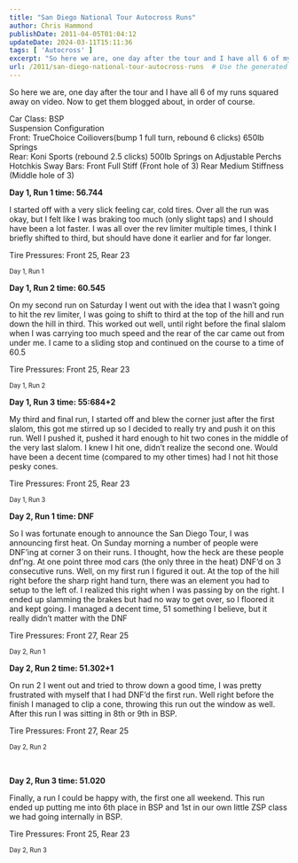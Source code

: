 ```yaml
---
title: "San Diego National Tour Autocross Runs"
author: Chris Hammond
publishDate: 2011-04-05T01:04:12
updateDate: 2024-03-11T15:11:36
tags: [ 'Autocross' ]
excerpt: "So here we are, one day after the tour and I have all 6 of my runs squared away on video. Now to get them blogged about, in order of course.  Car Class: BSP Suspension Configuration Front: TrueChoice Coiliovers(bump 1 full turn, rebound 6 clicks) 650lb Springs Rear: Koni Sports (rebound 2.5 clicks) 500lb Springs on Adjustable Perchs Hotchkis Sway Bars: Front Full Stiff (Front hole of 3) Rear Medium Stiffness (Middle hole of 3)  Read the full blog post for all the videos"
url: /2011/san-diego-national-tour-autocross-runs  # Use the generated URL with year
---
```

<p>So here we are, one day after the tour and I have all 6 of my runs squared away on video. Now to get them blogged about, in order of course.</p>  <p>Car Class: BSP   <br />Suspension Configuration    <br />Front: TrueChoice Coiliovers(bump 1 full turn, rebound 6 clicks) 650lb Springs    <br />Rear: Koni Sports (rebound 2.5 clicks) 500lb Springs on Adjustable Perchs    <br />Hotchkis Sway Bars: Front Full Stiff (Front hole of 3) Rear Medium Stiffness (Middle hole of 3)</p>  <p><strong>Day 1, Run 1 time: 56.744</strong></p>  <p>I started off with a very slick feeling car, cold tires. Over all the run was okay, but I felt like I was braking too much (only slight taps) and I should have been a lot faster. I was all over the rev limiter multiple times, I think I briefly shifted to third, but should have done it earlier and for far longer.</p>  <p>Tire Pressures: Front 25, Rear 23</p>  <div style="padding-bottom: 0px; margin: 0px; padding-left: 0px; padding-right: 0px; display: inline; float: none; padding-top: 0px" id="scid:5737277B-5D6D-4f48-ABFC-DD9C333F4C5D:d887e252-6a12-413f-8265-9cfe84182e22" class="wlWriterEditableSmartContent"><div id="4033e473-f663-48e6-9ad2-fb09fdd44d45" style="margin: 0px; padding: 0px; display: inline;"><div><a href="https://www.youtube.com/watch?v=SjEFwHh5Kvo&amp;feature=youtube_gdata_player" target="_new"><img src="https://www.project350z.com/Portals/4/PublishThumbnails/Windows-Live-Writer/San-Diego-National-Tour-Autocross-Runs_12C00/video69585237a082.jpg" style="border-style: none" galleryimg="no" onload="var downlevelDiv = document.getElementById('4033e473-f663-48e6-9ad2-fb09fdd44d45'); downlevelDiv.innerHTML = &quot;&lt;div&gt;&lt;object width=\&quot;448\&quot; height=\&quot;252\&quot;&gt;&lt;param name=\&quot;movie\&quot; value=\&quot;https://www.youtube.com/v/SjEFwHh5Kvo?hl=en&amp;hd=1\&quot;&gt;&lt;\/param&gt;&lt;embed src=\&quot;https://www.youtube.com/v/SjEFwHh5Kvo?hl=en&amp;hd=1\&quot; type=\&quot;application/x-shockwave-flash\&quot; width=\&quot;448\&quot; height=\&quot;252\&quot;&gt;&lt;\/embed&gt;&lt;\/object&gt;&lt;\/div&gt;&quot;;" alt=""></a></div></div><div style="width:448px;clear:both;font-size:.8em">Day 1, Run 1</div></div> <strong></strong>  <p><strong></strong></p>  <p><strong>Day 1, Run 2 time: 60.545</strong></p>  <p>On my second run on Saturday I went out with the idea that I wasn’t going to hit the rev limiter, I was going to shift to third at the top of the hill and run down the hill in third. This worked out well, until right before the final slalom when I was carrying too much speed and the rear of the car came out from under me. I came to a sliding stop and continued on the course to a time of 60.5</p>  <p>Tire Pressures: Front 25, Rear 23</p>  <div style="padding-bottom: 0px; margin: 0px; padding-left: 0px; padding-right: 0px; display: inline; float: none; padding-top: 0px" id="scid:5737277B-5D6D-4f48-ABFC-DD9C333F4C5D:c8bbc939-d393-4be3-8074-c4f979734a51" class="wlWriterEditableSmartContent"><div id="e96fab62-9840-4c60-94b2-213fa8d79868" style="margin: 0px; padding: 0px; display: inline;"><div><a href="https://www.youtube.com/watch?v=wZAIHhQ1Ey4&amp;feature=youtube_gdata_player" target="_new"><img src="https://www.project350z.com/Portals/4/PublishThumbnails/Windows-Live-Writer/San-Diego-National-Tour-Autocross-Runs_12C00/videof56200a0b6e1.jpg" style="border-style: none" galleryimg="no" onload="var downlevelDiv = document.getElementById('e96fab62-9840-4c60-94b2-213fa8d79868'); downlevelDiv.innerHTML = &quot;&lt;div&gt;&lt;object width=\&quot;448\&quot; height=\&quot;252\&quot;&gt;&lt;param name=\&quot;movie\&quot; value=\&quot;https://www.youtube.com/v/wZAIHhQ1Ey4?hl=en&amp;hd=1\&quot;&gt;&lt;\/param&gt;&lt;embed src=\&quot;https://www.youtube.com/v/wZAIHhQ1Ey4?hl=en&amp;hd=1\&quot; type=\&quot;application/x-shockwave-flash\&quot; width=\&quot;448\&quot; height=\&quot;252\&quot;&gt;&lt;\/embed&gt;&lt;\/object&gt;&lt;\/div&gt;&quot;;" alt=""></a></div></div><div style="width:448px;clear:both;font-size:.8em">Day 1, Run 2</div></div>  <p><strong></strong></p>  <p><strong>Day 1, Run 3 time: 55:684+2</strong></p>  <p>My third and final run, I started off and blew the corner just after the first slalom, this got me stirred up so I decided to really try and push it on this run. Well I pushed it, pushed it hard enough to hit two cones in the middle of the very last slalom. I knew I hit one, didn’t realize the second one. Would have been a decent time (compared to my other times) had I not hit those pesky cones.</p>  <p>Tire Pressures: Front 25, Rear 23</p>  <div style="padding-bottom: 0px; margin: 0px; padding-left: 0px; padding-right: 0px; display: inline; float: none; padding-top: 0px" id="scid:5737277B-5D6D-4f48-ABFC-DD9C333F4C5D:6548554f-83df-45ed-be70-3032694f06e7" class="wlWriterEditableSmartContent"><div id="03afd1d1-3b02-45de-b6a8-9a43cc012375" style="margin: 0px; padding: 0px; display: inline;"><div><a href="https://www.youtube.com/watch?v=KiSRmdGdssY&amp;feature=youtube_gdata_player" target="_new"><img src="https://www.project350z.com/Portals/4/PublishThumbnails/Windows-Live-Writer/San-Diego-National-Tour-Autocross-Runs_12C00/videod42a7b6db430.jpg" style="border-style: none" galleryimg="no" onload="var downlevelDiv = document.getElementById('03afd1d1-3b02-45de-b6a8-9a43cc012375'); downlevelDiv.innerHTML = &quot;&lt;div&gt;&lt;object width=\&quot;448\&quot; height=\&quot;252\&quot;&gt;&lt;param name=\&quot;movie\&quot; value=\&quot;https://www.youtube.com/v/KiSRmdGdssY?hl=en&amp;hd=1\&quot;&gt;&lt;\/param&gt;&lt;embed src=\&quot;https://www.youtube.com/v/KiSRmdGdssY?hl=en&amp;hd=1\&quot; type=\&quot;application/x-shockwave-flash\&quot; width=\&quot;448\&quot; height=\&quot;252\&quot;&gt;&lt;\/embed&gt;&lt;\/object&gt;&lt;\/div&gt;&quot;;" alt=""></a></div></div><div style="width:448px;clear:both;font-size:.8em">Day 1, Run 3</div></div>  <p><strong></strong></p>  <p><strong>Day 2, Run 1 time: DNF</strong></p>  <p>So I was fortunate enough to announce the San Diego Tour, I was announcing first heat. On Sunday morning a number of people were DNF’ing at corner 3 on their runs. I thought, how the heck are these people dnf’ng. At one point three mod cars (the only three in the heat) DNF’d on 3 consecutive runs. Well, on my first run I figured it out. At the top of the hill right before the sharp right hand turn, there was an element you had to setup to the left of. I realized this right when I was passing by on the right. I ended up slamming the brakes but had no way to get over, so I floored it and kept going. I managed a decent time, 51 something I believe, but it really didn’t matter with the DNF</p>  <p>Tire Pressures: Front 27, Rear 25</p>  <div style="padding-bottom: 0px; margin: 0px; padding-left: 0px; padding-right: 0px; display: inline; float: none; padding-top: 0px" id="scid:5737277B-5D6D-4f48-ABFC-DD9C333F4C5D:623695e2-d623-4476-a4b4-3512921e2bdd" class="wlWriterEditableSmartContent"><div id="f1601950-d4f9-4432-91b0-e69cf9b37d7a" style="margin: 0px; padding: 0px; display: inline;"><div><a href="https://www.youtube.com/watch?v=wZAIHhQ1Ey4&amp;feature=youtube_gdata_player" target="_new"><img src="https://www.project350z.com/Portals/4/PublishThumbnails/Windows-Live-Writer/San-Diego-National-Tour-Autocross-Runs_12C00/video296614c3b369.jpg" style="border-style: none" galleryimg="no" onload="var downlevelDiv = document.getElementById('f1601950-d4f9-4432-91b0-e69cf9b37d7a'); downlevelDiv.innerHTML = &quot;&lt;div&gt;&lt;object width=\&quot;448\&quot; height=\&quot;252\&quot;&gt;&lt;param name=\&quot;movie\&quot; value=\&quot;https://www.youtube.com/v/wZAIHhQ1Ey4?hl=en&amp;hd=1\&quot;&gt;&lt;\/param&gt;&lt;embed src=\&quot;https://www.youtube.com/v/wZAIHhQ1Ey4?hl=en&amp;hd=1\&quot; type=\&quot;application/x-shockwave-flash\&quot; width=\&quot;448\&quot; height=\&quot;252\&quot;&gt;&lt;\/embed&gt;&lt;\/object&gt;&lt;\/div&gt;&quot;;" alt=""></a></div></div><div style="width:448px;clear:both;font-size:.8em">Day 2, Run 1</div></div>  <p><strong></strong></p>  <p><strong>Day 2, Run 2 time: 51.302+1</strong></p>  <p>On run 2 I went out and tried to throw down a good time, I was pretty frustrated with myself that I had DNF’d the first run. Well right before the finish I managed to clip a cone, throwing this run out the window as well. After this run I was sitting in 8th or 9th in BSP.</p>  <p>Tire Pressures: Front 27, Rear 25</p>  <p>   <div style="padding-bottom: 0px; margin: 0px; padding-left: 0px; padding-right: 0px; display: inline; float: none; padding-top: 0px" id="scid:5737277B-5D6D-4f48-ABFC-DD9C333F4C5D:2ae09610-82e8-4518-b66b-30756fc42a96" class="wlWriterEditableSmartContent"><div id="d7a7ac5d-7c09-4f01-88bf-9fc97c3612ad" style="margin: 0px; padding: 0px; display: inline;"><div><a href="https://www.youtube.com/watch?v=87-7fxQtQgU&amp;feature=youtube_gdata_player" target="_new"><img src="https://www.project350z.com/Portals/4/PublishThumbnails/Windows-Live-Writer/San-Diego-National-Tour-Autocross-Runs_12C00/video2a279470376b.jpg" style="border-style: none" galleryimg="no" onload="var downlevelDiv = document.getElementById('d7a7ac5d-7c09-4f01-88bf-9fc97c3612ad'); downlevelDiv.innerHTML = &quot;&lt;div&gt;&lt;object width=\&quot;448\&quot; height=\&quot;252\&quot;&gt;&lt;param name=\&quot;movie\&quot; value=\&quot;https://www.youtube.com/v/87-7fxQtQgU?hl=en&amp;hd=1\&quot;&gt;&lt;\/param&gt;&lt;embed src=\&quot;https://www.youtube.com/v/87-7fxQtQgU?hl=en&amp;hd=1\&quot; type=\&quot;application/x-shockwave-flash\&quot; width=\&quot;448\&quot; height=\&quot;252\&quot;&gt;&lt;\/embed&gt;&lt;\/object&gt;&lt;\/div&gt;&quot;;" alt=""></a></div></div><div style="width:448px;clear:both;font-size:.8em">Day 2, Run 2</div></div> </p>  <p>&#160;</p>  <p><strong>Day 2, Run 3 time: 51.020</strong></p>          <p>Finally, a run I could be happy with, the first one all weekend. This run ended up putting me into 6th place in BSP and 1st in our own little ZSP class we had going internally in BSP.</p>  <p>Tire Pressures: Front 25, Rear 23</p>  <div style="padding-bottom: 0px; margin: 0px; padding-left: 0px; padding-right: 0px; display: inline; float: none; padding-top: 0px" id="scid:5737277B-5D6D-4f48-ABFC-DD9C333F4C5D:c6ef5889-4002-4f24-82d8-2a48272f8a50" class="wlWriterEditableSmartContent"><div id="9564ea3b-34b7-4854-873e-f4a17c215649" style="margin: 0px; padding: 0px; display: inline;"><div><a href="https://www.youtube.com/watch?v=GXltNILjtpY&amp;feature=youtube_gdata_player" target="_new"><img src="https://www.project350z.com/Portals/4/PublishThumbnails/Windows-Live-Writer/San-Diego-National-Tour-Autocross-Runs_12C00/video06de6baf8ffb.jpg" style="border-style: none" galleryimg="no" onload="var downlevelDiv = document.getElementById('9564ea3b-34b7-4854-873e-f4a17c215649'); downlevelDiv.innerHTML = &quot;&lt;div&gt;&lt;object width=\&quot;448\&quot; height=\&quot;252\&quot;&gt;&lt;param name=\&quot;movie\&quot; value=\&quot;https://www.youtube.com/v/GXltNILjtpY?hl=en&amp;hd=1\&quot;&gt;&lt;\/param&gt;&lt;embed src=\&quot;https://www.youtube.com/v/GXltNILjtpY?hl=en&amp;hd=1\&quot; type=\&quot;application/x-shockwave-flash\&quot; width=\&quot;448\&quot; height=\&quot;252\&quot;&gt;&lt;\/embed&gt;&lt;\/object&gt;&lt;\/div&gt;&quot;;" alt=""></a></div></div><div style="width:448px;clear:both;font-size:.8em">Day 2, Run 3</div></div>
